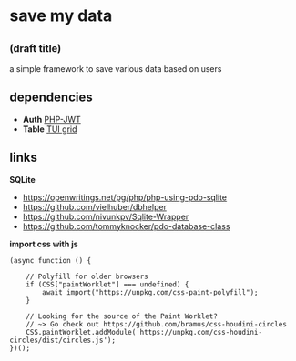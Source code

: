 # save my data

## <sub>(draft title)</sub>

a simple framework to save various data based on users

## dependencies

-   **Auth** [PHP-JWT](https://github.com/firebase/php-jwt)
- 	**Table** [TUI grid](https://github.com/nhn/tui.grid)


## links

**SQLite**
- 	https://openwritings.net/pg/php/php-using-pdo-sqlite
-   https://github.com/vielhuber/dbhelper
-   https://github.com/nivunkpv/Sqlite-Wrapper
-   https://github.com/tommyknocker/pdo-database-class

**import css with js**

```JS
(async function () {

	// Polyfill for older browsers
	if (CSS["paintWorklet"] === undefined) {
		await import("https://unpkg.com/css-paint-polyfill");
	}

	// Looking for the source of the Paint Worklet?
	// ~> Go check out https://github.com/bramus/css-houdini-circles
	CSS.paintWorklet.addModule('https://unpkg.com/css-houdini-circles/dist/circles.js');
})();
```
